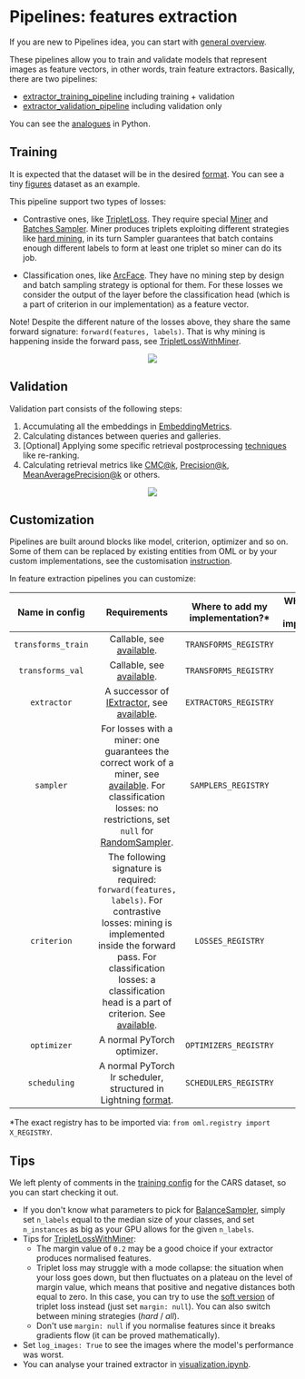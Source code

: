 # Pipelines: features extraction

If you are new to Pipelines idea, you can start with
[general overview](https://open-metric-learning.readthedocs.io/en/latest/oml/pipelines_general.html).

These pipelines allow you to train and validate models that represent images as feature vectors, in other words,
train feature extractors. Basically, there are two pipelines:
* [extractor_training_pipeline](https://open-metric-learning.readthedocs.io/en/latest/contents/lightning.html#extractor-training-pipeline) including training + validation
* [extractor_validation_pipeline](https://open-metric-learning.readthedocs.io/en/latest/contents/lightning.html#extractor-validation-pipeline) including validation only

You can see the [analogues](https://open-metric-learning.readthedocs.io/en/latest/feature_extraction/python_examples.html) in Python.

## Training

It is expected that the dataset will be in the desired
[format](https://open-metric-learning.readthedocs.io/en/latest/oml/data.html).
You can see a tiny
[figures](https://drive.google.com/drive/folders/1plPnwyIkzg51-mLUXWTjREHgc1kgGrF4?usp=share_link)
dataset as an example.


This pipeline support two types of losses:
* Contrastive ones, like [TripletLoss](https://open-metric-learning.readthedocs.io/en/latest/contents/losses.html#tripletlosswithminer).
  They require special
  [Miner](https://open-metric-learning.readthedocs.io/en/latest/contents/miners.html)
  and
  [Batches Sampler](https://open-metric-learning.readthedocs.io/en/latest/contents/samplers.html).
  Miner produces triplets exploiting different strategies like
  [hard mining](https://open-metric-learning.readthedocs.io/en/latest/contents/miners.html#hardtripletsminer),
  in its turn Sampler guarantees that batch contains enough
  different labels to form at least one triplet so miner can do its job.

* Classification ones, like [ArcFace](https://open-metric-learning.readthedocs.io/en/latest/contents/losses.html#arcfaceloss).
  They have no mining step by design and batch sampling strategy is optional for them.
  For these losses we consider the output of the layer before the classification head (which is a part of criterion in our implementation)
  as a feature vector.

Note! Despite the different nature of the losses above, they share the same forward signature: `forward(features, labels)`.
That is why mining is happening inside the forward pass, see
[TripletLossWithMiner](https://open-metric-learning.readthedocs.io/en/latest/contents/losses.html#tripletlosswithminer).


<div align="center">
<img src="https://i.ibb.co/FYNkbbg/extractor-train.png">
<div align="left">


## Validation

Validation part consists of the following steps:
1. Accumulating all the embeddings in [EmbeddingMetrics](https://open-metric-learning.readthedocs.io/en/latest/contents/metrics.html#embeddingmetrics).
2. Calculating distances between queries and galleries.
3. [Optional] Applying some specific retrieval postprocessing [techniques](https://open-metric-learning.readthedocs.io/en/latest/contents/postprocessing.html) like re-ranking.
4. Calculating retrieval metrics like
   [CMC@k](https://open-metric-learning.readthedocs.io/en/latest/contents/metrics.html#calc-cmc),
   [Precision@k](https://open-metric-learning.readthedocs.io/en/latest/contents/metrics.html#calc-precision),
   [MeanAveragePrecision@k](https://open-metric-learning.readthedocs.io/en/latest/contents/metrics.html#calc-map)
   or others.

<div align="center">
<img src="https://i.ibb.co/kcVb7YH/extractor-validation.png">
<div align="left">


## Customization

Pipelines are built around blocks like model, criterion, optimizer and so on.
Some of them can be replaced by existing entities from OML or by your custom implementations, see the customisation
[instruction](https://open-metric-learning.readthedocs.io/en/latest/oml/pipelines_general.html#how-to-use-my-own-implementation-of-loss-model-etc).

In feature extraction pipelines you can customize:

|   Name in config   |                                                                                                                                                                    Requirements                                                                                                                                                                    | Where to add my implementation?*  |                         Where to find the existing implementations?                          |
|:------------------:|:--------------------------------------------------------------------------------------------------------------------------------------------------------------------------------------------------------------------------------------------------------------------------------------------------------------------------------------------------:|:---------------------------------:|:--------------------------------------------------------------------------------------------:|
| `transforms_train` |                                                                                                                    Callable, see [available](https://github.com/OML-Team/open-metric-learning/tree/main/oml/transforms/images).                                                                                                                    |       `TRANSFORMS_REGISTRY`       | [configs](https://github.com/OML-Team/open-metric-learning/tree/main/oml/configs/transforms) |
|  `transforms_val`  |                                                                                                                    Callable, see [available](https://github.com/OML-Team/open-metric-learning/tree/main/oml/transforms/images).                                                                                                                    |       `TRANSFORMS_REGISTRY`       | [configs](https://github.com/OML-Team/open-metric-learning/tree/main/oml/configs/transforms) |
|    `extractor`     |                                                                A successor of [IExtractor](https://open-metric-learning.readthedocs.io/en/latest/contents/interfaces.html#iextractor), see [available](https://open-metric-learning.readthedocs.io/en/latest/contents/models.html).                                                                |       `EXTRACTORS_REGISTRY`       |   [configs](https://github.com/OML-Team/open-metric-learning/tree/main/oml/configs/model)    |
|     `sampler`      | For losses with a miner: one guarantees the correct work of a miner, see [available](https://open-metric-learning.readthedocs.io/en/latest/contents/samplers.html). For classification losses: no restrictions, set `null` for [RandomSampler](https://pytorch.org/docs/stable/data.html?highlight=random+sampler#torch.utils.data.RandomSampler). |        `SAMPLERS_REGISTRY`        |  [configs](https://github.com/OML-Team/open-metric-learning/tree/main/oml/configs/sampler)   |
|    `criterion`     |                   The following signature is required: `forward(features, labels)`. For contrastive losses: mining is implemented inside the forward pass. For classification losses: a classification head is a part of criterion. See [available](https://open-metric-learning.readthedocs.io/en/latest/contents/losses.html).                   |         `LOSSES_REGISTRY`         | [configs](https://github.com/OML-Team/open-metric-learning/tree/main/oml/configs/criterion)  |
|    `optimizer`     |                                                                                                                                                            A normal PyTorch optimizer.                                                                                                                                                             |       `OPTIMIZERS_REGISTRY`       | [configs](https://github.com/OML-Team/open-metric-learning/tree/main/oml/configs/optimizer)  |
|    `scheduling`    |                                                                                 A normal PyTorch lr scheduler, structured in Lightning [format](https://github.com/OML-Team/open-metric-learning/blob/main/tests/test_runs/test_pipelines/configs/train.yaml#L51).                                                                                 |       `SCHEDULERS_REGISTRY`       | [configs](https://github.com/OML-Team/open-metric-learning/tree/main/oml/configs/scheduler)  |

*The exact registry has to be imported via: `from oml.registry import X_REGISTRY`.

## Tips

We left plenty of comments in the [training config](https://github.com/OML-Team/open-metric-learning/blob/main/pipelines/features_extraction/extractor_cars/train_cars.yaml)
for the CARS dataset, so you can start checking it out.


* If you don't know what parameters to pick for
  [BalanceSampler](https://open-metric-learning.readthedocs.io/en/latest/contents/samplers.html#balancesampler),
  simply set `n_labels` equal to the median size of your classes, and set `n_instances` as big as your GPU allows for the given `n_labels`.
* Tips for [TripletLossWithMiner](https://open-metric-learning.readthedocs.io/en/latest/contents/losses.html#tripletlosswithminer):
  * The margin value of `0.2` may be a good choice if your extractor produces normalised features.
  * Triplet loss may struggle with a mode collapse: the situation when your loss goes down,
    but then fluctuates on a plateau on the level of margin value, which means that positive and negative distances both equal to zero.
    In this case, you can try to use the [soft version](https://arxiv.org/abs/1703.07737) of triplet loss instead (just set `margin: null`).
    You can also switch between mining strategies (*hard* / *all*).
  * Don't use `margin: null` if you normalise features since it breaks gradients flow (it can be proved mathematically).
* Set `log_images: True` to see the images where the model's performance was worst.
* You can analyse your trained extractor in [visualization.ipynb](https://github.com/OML-Team/open-metric-learning/blob/main/pipelines/features_extraction/visualization.ipynb).
